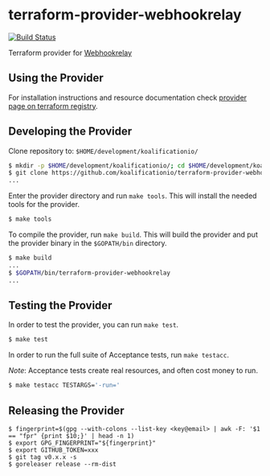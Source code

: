 # terraform-provider-webhookrelay

[![Build Status](https://travis-ci.org/koalificationio/terraform-provider-webhookrelay.svg?branch=master)](https://travis-ci.org/koalificationio/terraform-provider-webhookrelay)

Terraform provider for [Webhookrelay](https://webhookrelay.com/)

## Using the Provider

For installation instructions and resource documentation check [provider page on terraform registry](https://registry.terraform.io/providers/koalificationio/webhookrelay/latest).

## Developing the Provider

Clone repository to: `$HOME/development/koalificationio/`

```sh
$ mkdir -p $HOME/development/koalificationio/; cd $HOME/development/koalificationio/
$ git clone https://github.com/koalificationio/terraform-provider-webhookrelay
...
```

Enter the provider directory and run `make tools`. This will install the needed tools for the provider.

```sh
$ make tools
```

To compile the provider, run `make build`. This will build the provider and put the provider binary in the `$GOPATH/bin` directory.

```sh
$ make build
...
$ $GOPATH/bin/terraform-provider-webhookrelay
...
```

## Testing the Provider

In order to test the provider, you can run `make test`.

```sh
$ make test
```

In order to run the full suite of Acceptance tests, run `make testacc`.

*Note*: Acceptance tests create real resources, and often cost money to run.

```sh
$ make testacc TESTARGS='-run='
```

## Releasing the Provider

```shell
$ fingerprint=$(gpg --with-colons --list-key <key@email> | awk -F: '$1 == "fpr" {print $10;}' | head -n 1)
$ export GPG_FINGERPRINT="${fingerprint}"
$ export GITHUB_TOKEN=xxx
$ git tag v0.x.x -s
$ goreleaser release --rm-dist
```
